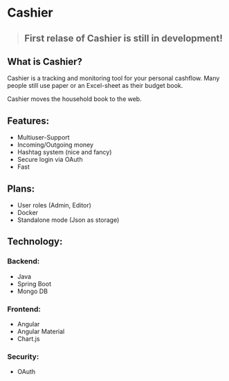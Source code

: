 # Cashier

> ## First relase of Cashier is still in development!

## What is Cashier?

Cashier is a tracking and monitoring tool for your personal cashflow. Many people still use paper or an Excel-sheet as their budget book.

Cashier moves the household book to the web.

## Features:
* Multiuser-Support
* Incoming/Outgoing money
* Hashtag system (nice and fancy)
* Secure login via OAuth
* Fast

## Plans:
* User roles (Admin, Editor)
* Docker
* Standalone mode (Json as storage)

## Technology:

### Backend:
* Java
* Spring Boot
* Mongo DB

### Frontend:
* Angular
* Angular Material
* Chart.js

### Security:
* OAuth
